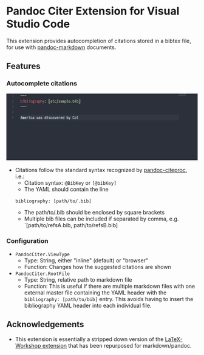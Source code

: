 # Pandoc Citer Extension for Visual Studio Code

This extension provides autocompletion of citations stored in a bibtex file, for use with [pandoc-markdown](https://pandoc.org/) documents. 

## Features

### Autocomplete citations

![Example of citation autocomplete](imgs/exmplCiter.gif)

- Citations follow the standard syntax recognized by [pandoc-citeproc](https://github.com/jgm/pandoc-citeproc), i.e.: 
    - Citation syntax: `@BibKey` or `[@bibKey]`
    - The YAML should contain the line 
    ```
    bibliography: [path/to/.bib]
    ```
    - The path/to/.bib should be enclosed by square brackets
    - Multiple bib files can be included if separated by comma, e.g. `[path/to/refsA.bib, path/to/refsB.bib]

### Configuration

- `PandocCiter.ViewType`
    + Type: String, either "inline" (default) or "browser"
    + Function: Changes how the suggested citations are shown
- `PandocCiter.RootFile`
    + Type: String, relative path to markdown file
    + Function: This is useful if there are multiple markdown files with one external master file containing the YAML header with the `bibliography: [path/to/bib]` entry. This avoids having to insert the bibliography YAML header into each individual file. 

## Acknowledgements

- This extension is essentially a stripped down version of the [LaTeX-Workshop extension](https://github.com/James-Yu/LaTeX-Workshop) that has been repurposed for markdown/pandoc.  
